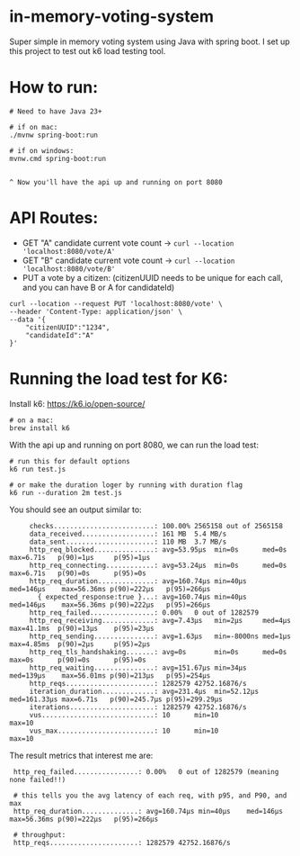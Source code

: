 # in-memory-voting-system

Super simple in memory voting system using Java with spring boot.
I set up this project to test out k6 load testing tool. 

# How to run:
```
# Need to have Java 23+

# if on mac:
./mvnw spring-boot:run

# if on windows:
mvnw.cmd spring-boot:run


^ Now you'll have the api up and running on port 8080
```

# API Routes:
- GET "A" candidate current vote count -> `curl --location 'localhost:8080/vote/A'`
- GET "B" candidate current vote count -> `curl --location 'localhost:8080/vote/B'`
- PUT a vote by a citizen: (citizenUUID needs to be unique for each call, and you can have B or A for candidateId)
```
curl --location --request PUT 'localhost:8080/vote' \
--header 'Content-Type: application/json' \
--data '{
    "citizenUUID":"1234",
    "candidateId":"A"
}'
```

# Running the load test for K6:

Install k6: https://k6.io/open-source/
```
# on a mac:
brew install k6
```

With the api up and running on port 8080, we can run the load test:
```
# run this for default options
k6 run test.js

# or make the duration loger by running with duration flag
k6 run --duration 2m test.js
```

You should see an output similar to:
```
     checks.........................: 100.00% 2565158 out of 2565158
     data_received..................: 161 MB  5.4 MB/s
     data_sent......................: 110 MB  3.7 MB/s
     http_req_blocked...............: avg=53.95µs  min=0s      med=0s       max=6.71s   p(90)=1µs     p(95)=1µs
     http_req_connecting............: avg=53.24µs  min=0s      med=0s       max=6.71s   p(90)=0s      p(95)=0s
     http_req_duration..............: avg=160.74µs min=40µs    med=146µs    max=56.36ms p(90)=222µs   p(95)=266µs
       { expected_response:true }...: avg=160.74µs min=40µs    med=146µs    max=56.36ms p(90)=222µs   p(95)=266µs
     http_req_failed................: 0.00%   0 out of 1282579
     http_req_receiving.............: avg=7.43µs   min=2µs     med=4µs      max=41.1ms  p(90)=13µs    p(95)=23µs
     http_req_sending...............: avg=1.63µs   min=-8000ns med=1µs      max=4.85ms  p(90)=2µs     p(95)=2µs
     http_req_tls_handshaking.......: avg=0s       min=0s      med=0s       max=0s      p(90)=0s      p(95)=0s
     http_req_waiting...............: avg=151.67µs min=34µs    med=139µs    max=56.01ms p(90)=213µs   p(95)=254µs
     http_reqs......................: 1282579 42752.16876/s
     iteration_duration.............: avg=231.4µs  min=52.12µs med=161.33µs max=6.71s   p(90)=245.7µs p(95)=299.29µs
     iterations.....................: 1282579 42752.16876/s
     vus............................: 10      min=10                 max=10
     vus_max........................: 10      min=10                 max=10

```
The result metrics that interest me are:

```
 http_req_failed................: 0.00%   0 out of 1282579 (meaning none failed!!)
 
 # this tells you the avg latency of each req, with p95, and P90, and max
 http_req_duration..............: avg=160.74µs min=40µs    med=146µs    max=56.36ms p(90)=222µs   p(95)=266µs
 
 # throughput:
 http_reqs......................: 1282579 42752.16876/s
```



